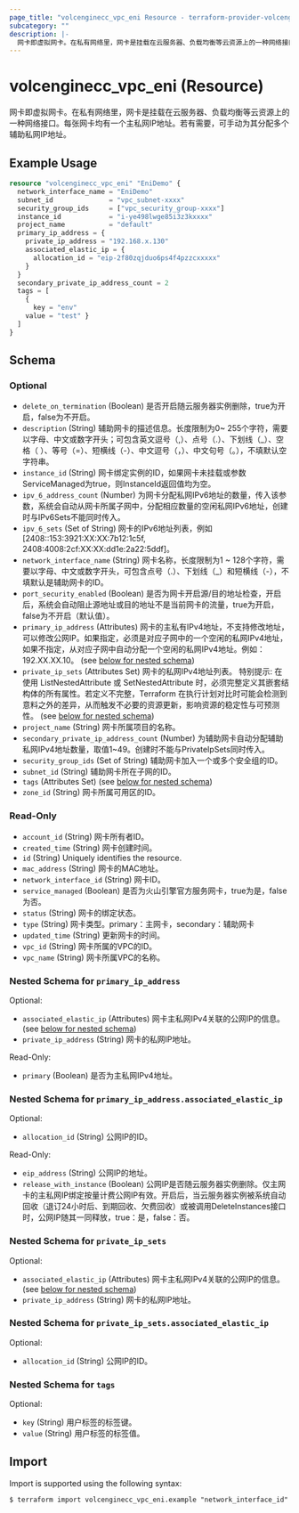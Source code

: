 ```yaml
---
page_title: "volcenginecc_vpc_eni Resource - terraform-provider-volcenginecc"
subcategory: ""
description: |-
  网卡即虚拟网卡。在私有网络里，网卡是挂载在云服务器、负载均衡等云资源上的一种网络接口。每张网卡均有一个主私网IP地址。若有需要，可手动为其分配多个辅助私网IP地址。
---
```


# volcenginecc_vpc_eni (Resource)

网卡即虚拟网卡。在私有网络里，网卡是挂载在云服务器、负载均衡等云资源上的一种网络接口。每张网卡均有一个主私网IP地址。若有需要，可手动为其分配多个辅助私网IP地址。

## Example Usage

```terraform
resource "volcenginecc_vpc_eni" "EniDemo" {
  network_interface_name = "EniDemo"
  subnet_id              = "vpc_subnet-xxxx"
  security_group_ids     = ["vpc_security_group-xxxx"]
  instance_id            = "i-ye498lwge85i3z3kxxxx"
  project_name           = "default"
  primary_ip_address = {
    private_ip_address = "192.168.x.130"
    associated_elastic_ip = {
      allocation_id = "eip-2f80zqjduo6ps4f4pzzcxxxxx"
    }
  }
  secondary_private_ip_address_count = 2
  tags = [
    {
      key = "env"
    value = "test" }
  ]
}
```

<!-- schema generated by tfplugindocs -->
## Schema

### Optional

- `delete_on_termination` (Boolean) 是否开启随云服务器实例删除，true为开启，false为不开启。
- `description` (String) 辅助网卡的描述信息。长度限制为0~ 255个字符，需要以字母、中文或数字开头；可包含英文逗号（,）、点号（.）、下划线（_）、空格（ ）、等号（=）、短横线（-）、中文逗号（，）、中文句号（。），不填默认空字符串。
- `instance_id` (String) 网卡绑定实例的ID，如果网卡未挂载或参数ServiceManaged为true，则InstanceId返回值均为空。
- `ipv_6_address_count` (Number) 为网卡分配私网IPv6地址的数量，传入该参数，系统会自动从网卡所属子网中，分配相应数量的空闲私网IPv6地址，创建时与IPv6Sets不能同时传入。
- `ipv_6_sets` (Set of String) 网卡的IPv6地址列表，例如[2408::153:3921:XX:XX:7b12:1c5f, 2408:4008:2cf:XX:XX:dd1e:2a22:5ddf]。
- `network_interface_name` (String) 网卡名称，长度限制为1 ~ 128个字符，需要以字母、中文或数字开头，可包含点号（.）、下划线（_）和短横线（-），不填默认是辅助网卡的ID。
- `port_security_enabled` (Boolean) 是否为网卡开启源/目的地址检查，开启后，系统会自动阻止源地址或目的地址不是当前网卡的流量，true为开启，false为不开启（默认值）。
- `primary_ip_address` (Attributes) 网卡的主私有IPv4地址，不支持修改地址，可以修改公网IP。如果指定，必须是对应子网中的一个空闲的私网IPv4地址，如果不指定，从对应子网中自动分配一个空闲的私网IPv4地址。例如：192.XX.XX.10。 (see [below for nested schema](#nestedatt--primary_ip_address))
- `private_ip_sets` (Attributes Set) 网卡的私网IPv4地址列表。
 特别提示: 在使用 ListNestedAttribute 或 SetNestedAttribute 时，必须完整定义其嵌套结构体的所有属性。若定义不完整，Terraform 在执行计划对比时可能会检测到意料之外的差异，从而触发不必要的资源更新，影响资源的稳定性与可预测性。 (see [below for nested schema](#nestedatt--private_ip_sets))
- `project_name` (String) 网卡所属项目的名称。
- `secondary_private_ip_address_count` (Number) 为辅助网卡自动分配辅助私网IPv4地址数量，取值1~49。创建时不能与PrivateIpSets同时传入。
- `security_group_ids` (Set of String) 辅助网卡加入一个或多个安全组的ID。
- `subnet_id` (String) 辅助网卡所在子网的ID。
- `tags` (Attributes Set) (see [below for nested schema](#nestedatt--tags))
- `zone_id` (String) 网卡所属可用区的ID。

### Read-Only

- `account_id` (String) 网卡所有者ID。
- `created_time` (String) 网卡创建时间。
- `id` (String) Uniquely identifies the resource.
- `mac_address` (String) 网卡的MAC地址。
- `network_interface_id` (String) 网卡ID。
- `service_managed` (Boolean) 是否为火山引擎官方服务网卡，true为是，false为否。
- `status` (String) 网卡的绑定状态。
- `type` (String) 网卡类型。primary：主网卡，secondary：辅助网卡
- `updated_time` (String) 更新网卡的时间。
- `vpc_id` (String) 网卡所属的VPC的ID。
- `vpc_name` (String) 网卡所属VPC的名称。

<a id="nestedatt--primary_ip_address"></a>
### Nested Schema for `primary_ip_address`

Optional:

- `associated_elastic_ip` (Attributes) 网卡主私网IPv4关联的公网IP的信息。 (see [below for nested schema](#nestedatt--primary_ip_address--associated_elastic_ip))
- `private_ip_address` (String) 网卡的私网IP地址。

Read-Only:

- `primary` (Boolean) 是否为主私网IPv4地址。

<a id="nestedatt--primary_ip_address--associated_elastic_ip"></a>
### Nested Schema for `primary_ip_address.associated_elastic_ip`

Optional:

- `allocation_id` (String) 公网IP的ID。

Read-Only:

- `eip_address` (String) 公网IP的地址。
- `release_with_instance` (Boolean) 公网IP是否随云服务器实例删除。仅主网卡的主私网IP绑定按量计费公网IP有效。开启后，当云服务器实例被系统自动回收（退订24小时后、到期回收、欠费回收）或被调用DeleteInstances接口时，公网IP随其一同释放，true：是，false：否。



<a id="nestedatt--private_ip_sets"></a>
### Nested Schema for `private_ip_sets`

Optional:

- `associated_elastic_ip` (Attributes) 网卡主私网IPv4关联的公网IP的信息。 (see [below for nested schema](#nestedatt--private_ip_sets--associated_elastic_ip))
- `private_ip_address` (String) 网卡的私网IP地址。

<a id="nestedatt--private_ip_sets--associated_elastic_ip"></a>
### Nested Schema for `private_ip_sets.associated_elastic_ip`

Optional:

- `allocation_id` (String) 公网IP的ID。



<a id="nestedatt--tags"></a>
### Nested Schema for `tags`

Optional:

- `key` (String) 用户标签的标签键。
- `value` (String) 用户标签的标签值。

## Import

Import is supported using the following syntax:

```shell
$ terraform import volcenginecc_vpc_eni.example "network_interface_id"
```